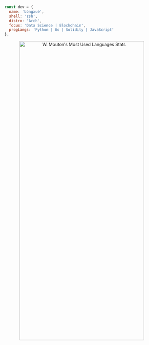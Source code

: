 
```javascript
const dev = {
  name: 'Lóngxuè',
  shell: 'zsh',
  distro: 'Arch',
  focus: 'Data Science | Blockchain',
  progLangs: 'Python | Go | Solidity | JavaScript'
};
```

<div align="center">
<img alt="W. Mouton's Most Used Languages Stats" height="50%" width="90%" src="https://github-readme-stats.vercel.app/api/top-langs/?username=wmouton&amp;layout=compact&amp;theme=tokionight&amp;text_color=fff&amp;bg_color=050F2C&amp;border_color=0D1117&amp;langs_count=4">
</div>
